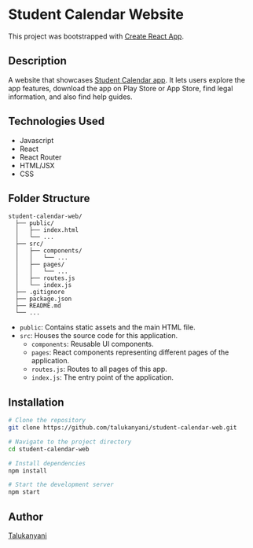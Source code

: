 # Student Calendar Website

This project was bootstrapped with [Create React App](https://github.com/facebook/create-react-app).

## Description

A website that showcases [Student Calendar app](https://github.com/talukanyani/student-calendar-app).
It lets users explore the app features, download the app on Play Store or App Store,
find legal information, and also find help guides.

## Technologies Used

- Javascript
- React
- React Router
- HTML/JSX
- CSS

## Folder Structure

```
student-calendar-web/
  ├── public/
  │   ├── index.html
  │   └── ...
  ├── src/
  │   ├── components/
  │   │   └── ...
  │   ├── pages/
  │   │   └── ...
  │   ├── routes.js
  │   └── index.js
  ├── .gitignore
  ├── package.json
  ├── README.md
  └── ...
```

- `public`: Contains static assets and the main HTML file.
- `src`: Houses the source code for this application.
  - `components`: Reusable UI components.
  - `pages`: React components representing different pages of the application.
  - `routes.js`: Routes to all pages of this app.
  - `index.js`: The entry point of the application.

## Installation

```bash
# Clone the repository
git clone https://github.com/talukanyani/student-calendar-web.git

# Navigate to the project directory
cd student-calendar-web

# Install dependencies
npm install

# Start the development server
npm start
```

## Author
[Talukanyani](https://github.com/talukanyani)
